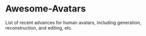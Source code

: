 # Awesome-Avatars
List of recent advances for human avatars, including generation, reconstruction, and editing, etc.
